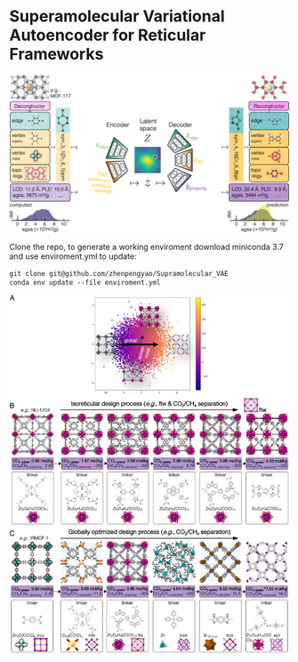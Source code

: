 # Superamolecular Variational Autoencoder for Reticular Frameworks

![GitHub Logo](/images/logo.png)


Clone the repo, to generate a working enviroment download miniconda 3.7 and use enviroment.yml to update:
```
git clone git@github.com/zhenpengyao/Supramolecular_VAE
conda env update --file enviroment.yml
```
![Image description](/images/OptimizationDemo.png)
